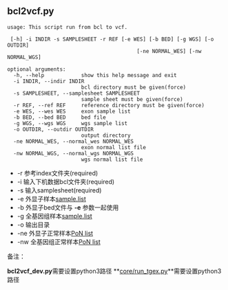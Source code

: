## bcl2vcf.py

    usage: This script run from bcl to vcf.

     [-h] -i INDIR -s SAMPLESHEET -r REF [-e WES] [-b BED] [-g WGS] [-o OUTDIR]
                                              [-ne NORMAL_WES] [-nw NORMAL_WGS]
    
    optional arguments:
      -h, --help            show this help message and exit
      -i INDIR, --indir INDIR
                            bcl directory must be given(force)
      -s SAMPLESHEET, --samplesheet SAMPLESHEET
                            sample sheet must be given(force)
      -r REF, --ref REF     reference directory must be given(force)
      -e WES, --wes WES     exon sample list
      -b BED, --bed BED     bed file
      -g WGS, --wgs WGS     wgs sample list
      -o OUTDIR, --outdir OUTDIR
                            output directory
      -ne NORMAL_WES, --normal_wes NORMAL_WES
                            exon normal list file
      -nw NORMAL_WGS, --normal_wgs NORMAL_WGS
                            wgs normal list file

  * -r 参考index文件夹(required)
  * -i 输入下机数据bcl文件夹(required)
  * -s 输入samplesheet(required)
  * -e 外显子样本[sample.list](./test)
  * -b 外显子bed文件与 **-e** 参数一起使用
  * -g 全基因组样本[sample.list](./test)
  * -o 输出目录
  * -ne 外显子正常样本[PoN list](./test)
  * -nw 全基因组正常样本[PoN list](./test)


备注：

**bcl2vcf_dev.py**需要设置python3路径
**[core/run_tgex.py](core/run_tgex.py)**需要设置python3路径